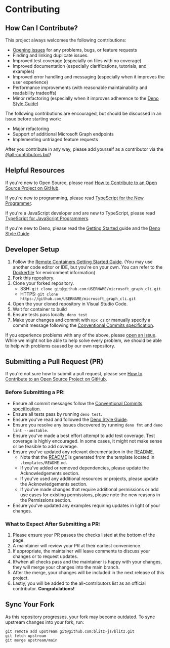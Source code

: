 # Contributing

## How Can I Contribute?

This project always welcomes the following contributions:

- [Opening issues](https://github.com/kleiderer/microsoft_graph_cli/issues/new) for any problems, bugs, or feature requests
- Finding and linking duplicate issues.
- Improved test coverage (especially on files with no coverage)
- Improved documentation (especially clarifications, tutorials, and examples)
- Improved error handling and messaging (especially when it improves the user experience)
- Performance improvements (with reasonable maintainability and readability tradeoffs)
- Minor refactoring (especially when it improves adherence to the [Deno Style Guide](https://deno.land/manual/contributing/style_guide))

The following contributions are encouraged, but should be discussed in an issue before starting work:

- Major refactoring
- Support of additional Microsoft Graph endpoints
- Implementing untriaged feature requests

After you contribute in any way, please add yourself as a contributor via the [@all-contributors bot](https://allcontributors.org/docs/en/bot/usage)!

## Helpful Resources

If you're new to Open Source, please read [How to Contribute to an Open Source Project on GitHub](https://egghead.io/courses/how-to-contribute-to-an-open-source-project-on-github).

If you're new to programming, please read [TypeScript for the New Programmer](https://www.typescriptlang.org/docs/handbook/typescript-from-scratch.html).

If you're a JavaScript developer and are new to TypeScript, please read [TypeScript for JavaScript Programmers](https://www.typescriptlang.org/docs/handbook/typescript-in-5-minutes.html).

If you're new to Deno, please read the [Getting Started
](https://deno.land/manual@master/getting_started) guide and the [Deno Style Guide](https://deno.land/manual/contributing/style_guide).

## Developer Setup

1. Follow the [Remote Containers Getting Started Guide](https://code.visualstudio.com/docs/remote/containers#_getting-started). (You may use another code editor or IDE, but you're on your own. You can refer to the [Dockerfile](.devcontainer/Dockerfile) for environment information)
1. Fork [this repository](https://github.com/kleiderer/microsoft_graph_cli).
1. Clone your forked repository.
   - SSH: `git clone git@github.com:USERNAME/microsoft_graph_cli.git`
   - HTTPS: `git clone https://github.com/USERNAME/microsoft_graph_cli.git`
1. Open the your cloned repository in Visual Studio Code.
1. Wait for container to build
1. Ensure tests pass locally: `deno test`
1. Make your changes and commit with `npx cz` or manually specify a commit message following the [Conventional Commits specification](https://www.conventionalcommits.org/en/v1.0.0/#summary).

If you experience problems with any of the above, please [open an issue](https://github.com/kleiderer/microsoft_graph_cli/issues/new). While we might not be able to help solve every problem, we should be able to help with problems caused by our own repository.

## Submitting a Pull Request (PR)

If you're not sure how to submit a pull request, please see [How to Contribute to an Open Source Project on GitHub](https://egghead.io/courses/how-to-contribute-to-an-open-source-project-on-github).

### Before Submitting a PR:

- Ensure all commit messages follow the [Conventional Commits specification](https://www.conventionalcommits.org/en/v1.0.0/#summary).
- Ensure all tests pass by running `deno test`.
- Ensure you've read and followed the [Deno Style Guide](https://deno.land/manual/contributing/style_guide).
- Ensure you resolve any issues discovered by running `deno fmt` and `deno lint --unstable`.
- Ensure you've made a best effort attempt to add test coverage. Test coverage is highly encouraged. In some cases, it might not make sense or be feasible to add coverage.
- Ensure you've updated any relevant documentation in the [README](README.md).
  - Note that the [README](README.md) is generated from the template located in `.templates/README.md`.
  - If you've added or removed dependencies, please update the Acknowledgements section.
  - If you've used any additional resources or projects, please update the Acknowledgements section.
  - If you've made changes that require additional permissions or add use cases for existing permissions, please note the new reasons in the Permissions section.
- Ensure you've updated any examples requiring updates in light of your changes.

### What to Expect After Submitting a PR:

1. Please ensure your PR passes the checks listed at the bottom of the page.
1. A maintainer will review your PR at their earliest convenience.
1. If appropriate, the maintainer will leave comments to discuss your changes or to request updates.
1. If/when all checks pass and the maintainer is happy with your changes, they will merge your changes into the main branch.
1. After the merge, your changes will be included in the next release of this project.
1. Lastly, you will be added to the all-contributors list as an official contributor. **Congratulations!**

## Sync Your Fork

As this repository progresses, your fork may become outdated. To sync upstream changes into your fork, run:

```
git remote add upstream git@github.com:blitz-js/blitz.git
git fetch upstream
git merge upstream/main
```
